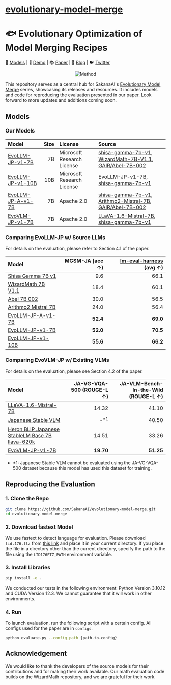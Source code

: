 # [evolutionary-model-merge](https://github.com/SakanaAI/evolutionary-model-merge)

# 🐟 Evolutionary Optimization of Model Merging Recipes

🤗 [Models](https://huggingface.co/SakanaAI) | 👀 [Demo](https://huggingface.co/spaces/SakanaAI/EvoVLM-JP) | 📚 [Paper](https://arxiv.org/abs/2403.13187) | 📝 [Blog](https://sakana.ai/evolutionary-model-merge/) | 🐦 [Twitter](https://twitter.com/SakanaAILabs)


<div align="center">
<img src="./assets/method.gif" alt="Method" title="method">
</div>



This repository serves as a central hub for SakanaAI's [Evolutionary Model Merge](https://arxiv.org/abs/2403.13187) series, showcasing its releases and resources. It includes models and code for reproducing the evaluation presented in our paper. Look forward to more updates and additions coming soon.

## Models

### Our Models

| Model | Size | License | Source |
| :-- | --: | :-- | :-- |
| [EvoLLM-JP-v1-7B](https://huggingface.co/SakanaAI/EvoLLM-JP-v1-7B) | 7B | Microsoft Research License | [shisa-gamma-7b-v1](https://huggingface.co/augmxnt/shisa-gamma-7b-v1), [WizardMath-7B-V1.1](https://huggingface.co/WizardLM/WizardMath-7B-V1.1), [GAIR/Abel-7B-002](https://huggingface.co/GAIR/Abel-7B-002)
| [EvoLLM-JP-v1-10B](https://huggingface.co/SakanaAI/EvoLLM-JP-v1-10B) | 10B | Microsoft Research License | EvoLLM-JP-v1-7B, [shisa-gamma-7b-v1](https://huggingface.co/augmxnt/shisa-gamma-7b-v1) |
| [EvoLLM-JP-A-v1-7B](https://huggingface.co/SakanaAI/EvoLLM-JP-A-v1-7B) | 7B | Apache 2.0 | [shisa-gamma-7b-v1](https://huggingface.co/augmxnt/shisa-gamma-7b-v1), [Arithmo2-Mistral-7B](https://huggingface.co/upaya07/Arithmo2-Mistral-7B), [GAIR/Abel-7B-002](https://huggingface.co/GAIR/Abel-7B-002) |
| [EvoVLM-JP-v1-7B](https://huggingface.co/SakanaAI/EvoVLM-JP-v1-7B) | 7B | Apache 2.0 | [LLaVA-1.6-Mistral-7B](https://huggingface.co/liuhaotian/llava-v1.6-mistral-7b), [shisa-gamma-7b-v1](https://huggingface.co/augmxnt/shisa-gamma-7b-v1)




### Comparing EvoLLM-JP w/ Source LLMs

For details on the evaluation, please refer to Section 4.1 of the paper.

| Model | MGSM-JA (acc &uarr;) | [lm-eval-harness](https://github.com/Stability-AI/lm-evaluation-harness/tree/jp-stable) (avg &uarr;) |
| :-- | --: | --: |
| [Shisa Gamma 7B v1](https://huggingface.co/augmxnt/shisa-gamma-7b-v1) | 9.6 | 66.1 |
| [WizardMath 7B V1.1](https://huggingface.co/WizardLM/WizardMath-7B-V1.1) | 18.4 | 60.1 |
| [Abel 7B 002](https://huggingface.co/GAIR/Abel-7B-002) | 30.0 | 56.5 |
| [Arithmo2 Mistral 7B](https://huggingface.co/upaya07/Arithmo2-Mistral-7B) | 24.0 | 56.4 |
| [EvoLLM-JP-A-v1-7B](https://huggingface.co/SakanaAI/EvoLLM-JP-A-v1-7B) | **52.4** | **69.0** |
| [EvoLLM-JP-v1-7B](https://huggingface.co/SakanaAI/EvoLLM-JP-v1-7B) | **52.0** | **70.5** |
| [EvoLLM-JP-v1-10B](https://huggingface.co/SakanaAI/EvoLLM-JP-v1-10B) | **55.6** | **66.2** |


### Comparing EvoVLM-JP w/ Existing VLMs

For details on the evaluation, please see Section 4.2 of the paper.


| Model | JA-VG-VQA-500 (ROUGE-L &uarr;) | JA-VLM-Bench-In-the-Wild (ROUGE-L &uarr;) |
| :-- | --: | --: |
| [LLaVA-1.6-Mistral-7B](https://llava-vl.github.io/blog/2024-01-30-llava-next/) | 14.32 | 41.10 |
| [Japanese Stable VLM](https://huggingface.co/stabilityai/japanese-stable-vlm) | -<sup>*1</sup> | 40.50 |
| [Heron BLIP Japanese StableLM Base 7B llava-620k](https://huggingface.co/turing-motors/heron-chat-blip-ja-stablelm-base-7b-v1-llava-620k) | 14.51 | 33.26 |
| [EvoVLM-JP-v1-7B](https://huggingface.co/SakanaAI/EvoVLM-JP-v1-7B) | **19.70** | **51.25** |

* \*1: Japanese Stable VLM cannot be evaluated using the JA-VG-VQA-500 dataset because this model has used this dataset for training.




## Reproducing the Evaluation

### 1. Clone the Repo

```bash
git clone https://github.com/SakanaAI/evolutionary-model-merge.git
cd evolutionary-model-merge
```

### 2. Download fastext Model

We use fastext to detect language for evaluation. Please download `lid.176.ftz` from [this link](https://fasttext.cc/docs/en/language-identification.html) and place it in your current directory. If you place the file in a directory other than the current directory, specify the path to the file using the `LID176FTZ_PATH` environment variable.


### 3. Install Libraries

```bash
pip install -e .
```
We conducted our tests in the following environment: Python Version 3.10.12 and CUDA Version 12.3.
We cannot guarantee that it will work in other environments.

### 4. Run

To launch evaluation, run the following script with a certain config. All configs used for the paper are in `configs`.

```bash
python evaluate.py --config_path {path-to-config}
```


## Acknowledgement

We would like to thank the developers of the source models for their contributions and for making their work available. Our math evaluation code builds on the WizardMath repository, and we are grateful for their work.

